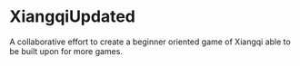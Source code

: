 # XiangqiUpdated
 
A collaborative effort to create a beginner oriented game of Xiangqi able to be built upon for more games.
